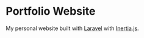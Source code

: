 # Portfolio Website
My personal website built with [Laravel](https://laravel.com/) with [Inertia.js](https://inertiajs.com/).
